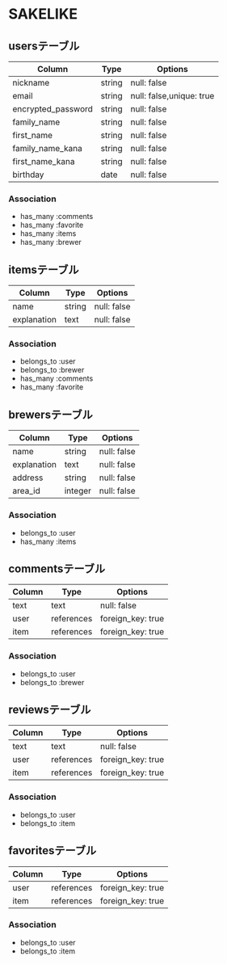 # SAKELIKE

## usersテーブル
|Column            |Type     |Options                 |
|----------------- |---------|------------------------|
|nickname          |string   |null: false             |
|email             |string   |null: false,unique: true|
|encrypted_password|string   |null: false             |
|family_name       |string   |null: false             |
|first_name        |string   |null: false             |
|family_name_kana  |string   |null: false             |
|first_name_kana   |string   |null: false             |
|birthday          |date     |null: false             |
### Association
- has_many :comments
- has_many :favorite
- has_many :items
- has_many :brewer



## itemsテーブル
|Column              |Type      |Options          |
|--------------------|----------|-----------------|
|name                |string    |null: false      |
|explanation         |text      |null: false      |
### Association
- belongs_to :user
- belongs_to :brewer
- has_many   :comments
- has_many   :favorite

## brewersテーブル
|Column              |Type      |Options          |
|--------------------|----------|-----------------|
|name                |string    |null: false      |
|explanation         |text      |null: false      |
|address             |string    |null: false      |
|area_id             |integer   |null: false      |
### Association
- belongs_to :user
- has_many   :items

## commentsテーブル
|Column|Type      |Options          |
|------|----------|-----------------|
|text  |text      |null: false      |
|user  |references|foreign_key: true|
|item  |references|foreign_key: true|
### Association
- belongs_to :user
- belongs_to :brewer

## reviewsテーブル
|Column|Type      |Options          |
|------|----------|-----------------|
|text  |text      |null: false      |
|user  |references|foreign_key: true|
|item  |references|foreign_key: true|
### Association
- belongs_to :user
- belongs_to :item

## favoritesテーブル
|Column|Type      |Options          |
|------|--------- |-----------------|
|user  |references|foreign_key: true|
|item  |references|foreign_key: true|
### Association
- belongs_to :user
- belongs_to :item
